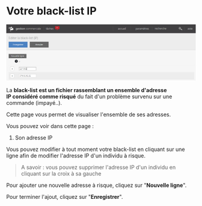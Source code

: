 # Votre black-list IP


![index-screenshotfionajoupilancom20150805102526png](images/index-screenshotfionajoupilancom20150805102526png.png)


<p>La <strong>black-list est un fichier rassemblant un ensemble d'adresse IP&nbsp;consid&eacute;r&eacute; comme risqu&eacute;</strong> du fait d'un probl&egrave;me survenu sur une commande (impay&eacute;..).</p>
<p>Cette page vous permet de visualiser l'ensemble de ses adresses.</p>
<p>Vous pouvez voir dans cette page :</p>
<ol>
<li>Son adresse IP</li>
</ol>
<p>Vous pouvez modifier &agrave; tout moment votre black-list en cliquant sur une ligne afin de modifier l'adresse IP&nbsp;d'un individu &agrave; risque.</p>
<blockquote>
<p>A savoir : vous pouvez supprimer l'adresse IP d'un individu en cliquant sur la croix &agrave; sa gauche</p>
</blockquote>
<p>Pour ajouter une nouvelle adresse &agrave; risque, cliquez sur "<strong>Nouvelle ligne</strong>".</p>
<p>Pour terminer l'ajout, cliquez sur "<strong>Enregistrer</strong>".</p>

